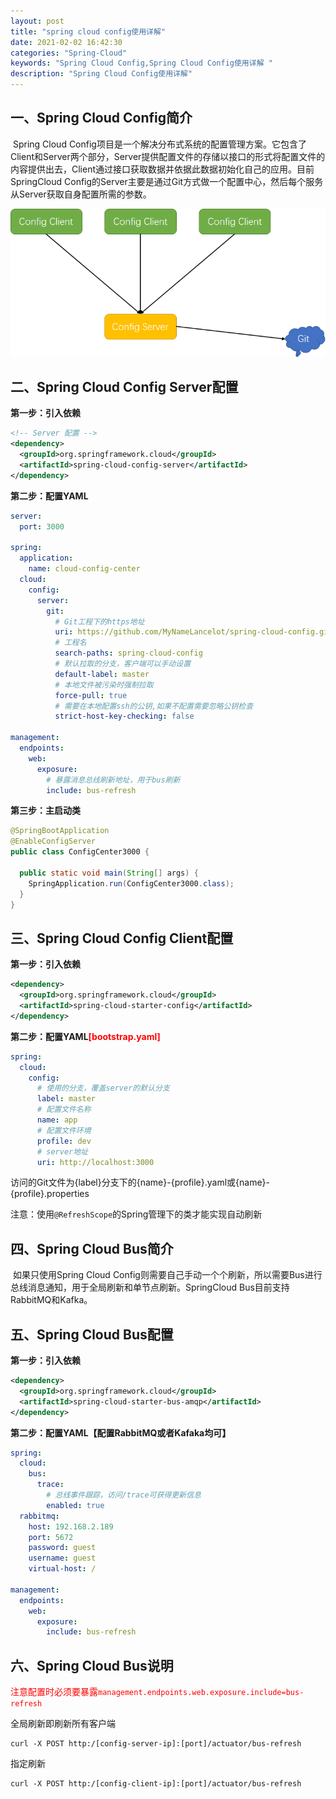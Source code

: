 ```yaml
---
layout: post
title: "spring cloud config使用详解"
date: 2021-02-02 16:42:30
categories: "Spring-Cloud"
keywords: "Spring Cloud Config,Spring Cloud Config使用详解 "
description: "Spring Cloud Config使用详解"
---
```


## 一、Spring Cloud Config简介

​	Spring Cloud Config项目是一个解决分布式系统的配置管理方案。它包含了Client和Server两个部分，Server提供配置文件的存储以接口的形式将配置文件的内容提供出去，Client通过接口获取数据并依据此数据初始化自己的应用。目前SpringCloud Config的Server主要是通过Git方式做一个配置中心，然后每个服务从Server获取自身配置所需的参数。

<img src="/img/spring-cloud-config/Spring-Cloud-Config.png" alt="Spring Cloud Config" style="zoom:67%;" />

## 二、Spring Cloud Config Server配置

**第一步：引入依赖**

```xml
<!-- Server 配置 -->
<dependency>
  <groupId>org.springframework.cloud</groupId>
  <artifactId>spring-cloud-config-server</artifactId>
</dependency>
```

**第二步：配置YAML**

```yaml
server:
  port: 3000

spring:
  application:
    name: cloud-config-center
  cloud:
    config:
      server:
        git:
          # Git工程下的https地址
          uri: https://github.com/MyNameLancelot/spring-cloud-config.git
          # 工程名
          search-paths: spring-cloud-config
          # 默认拉取的分支，客户端可以手动设置
          default-label: master
          # 本地文件被污染时强制拉取
          force-pull: true
          # 需要在本地配置ssh的公钥,如果不配置需要忽略公钥检查
          strict-host-key-checking: false

management:
  endpoints:
    web:
      exposure:
        # 暴露消息总线刷新地址，用于bus刷新
        include: bus-refresh
```

**第三步：主启动类**

```java
@SpringBootApplication
@EnableConfigServer
public class ConfigCenter3000 {

  public static void main(String[] args) {
    SpringApplication.run(ConfigCenter3000.class);
  }
}
```

## 三、Spring Cloud Config Client配置

**第一步：引入依赖**

```xml
<dependency>
  <groupId>org.springframework.cloud</groupId>
  <artifactId>spring-cloud-starter-config</artifactId>
</dependency>
```

**第二步：配置YAML<span style="color:red">[bootstrap.yaml]</span>**

```yaml
spring:
  cloud:
    config:
      # 使用的分支，覆盖server的默认分支
      label: master
      # 配置文件名称
      name: app
      # 配置文件环境
      profile: dev
      # server地址
      uri: http://localhost:3000
```

访问的Git文件为{label}分支下的{name}-{profile}.yaml或{name}-{profile}.properties

注意：使用`@RefreshScope`的Spring管理下的类才能实现自动刷新

## 四、Spring Cloud Bus简介

​	如果只使用Spring Cloud Config则需要自己手动一个个刷新，所以需要Bus进行总线消息通知，用于全局刷新和单节点刷新。SpringCloud Bus目前支持RabbitMQ和Kafka。

## 五、Spring Cloud Bus配置

**第一步：引入依赖**

```xml
<dependency>
  <groupId>org.springframework.cloud</groupId>
  <artifactId>spring-cloud-starter-bus-amqp</artifactId>
</dependency>
```

**第二步：配置YAML【配置RabbitMQ或者Kafaka均可】**

```yaml
spring:
  cloud:
    bus:
      trace:
        # 总线事件跟踪，访问/trace可获得更新信息
        enabled: true
  rabbitmq:
    host: 192.168.2.189
    port: 5672
    password: guest
    username: guest
    virtual-host: /

management:
  endpoints:
    web:
      exposure:
        include: bus-refresh
```

## 六、Spring Cloud Bus说明

<span style="color:red">注意配置时必须要暴露`management.endpoints.web.exposure.include=bus-refresh`</span>

全局刷新即刷新所有客户端

```shell
curl -X POST http:/[config-server-ip]:[port]/actuator/bus-refresh
```

指定刷新

```shell
curl -X POST http:/[config-client-ip]:[port]/actuator/bus-refresh
```

